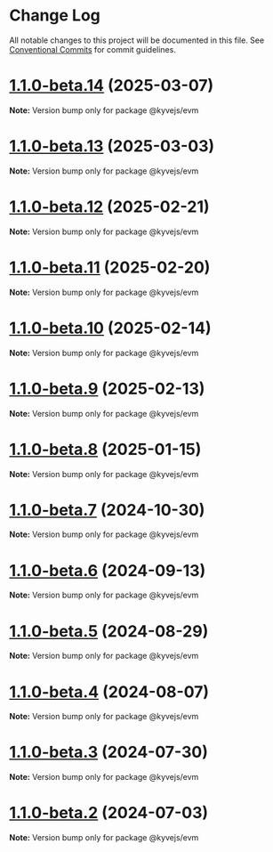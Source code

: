 # Change Log

All notable changes to this project will be documented in this file.
See [Conventional Commits](https://conventionalcommits.org) for commit guidelines.

# [1.1.0-beta.14](https://github.com/KYVENetwork/kyvejs/compare/@kyvejs/evm@1.1.0-beta.13...@kyvejs/evm@1.1.0-beta.14) (2025-03-07)

**Note:** Version bump only for package @kyvejs/evm

# [1.1.0-beta.13](https://github.com/KYVENetwork/kyvejs/compare/@kyvejs/evm@1.1.0-beta.12...@kyvejs/evm@1.1.0-beta.13) (2025-03-03)

**Note:** Version bump only for package @kyvejs/evm

# [1.1.0-beta.12](https://github.com/KYVENetwork/kyvejs/compare/@kyvejs/evm@1.1.0-beta.11...@kyvejs/evm@1.1.0-beta.12) (2025-02-21)

**Note:** Version bump only for package @kyvejs/evm

# [1.1.0-beta.11](https://github.com/KYVENetwork/kyvejs/compare/@kyvejs/evm@1.1.0-beta.10...@kyvejs/evm@1.1.0-beta.11) (2025-02-20)

**Note:** Version bump only for package @kyvejs/evm

# [1.1.0-beta.10](https://github.com/KYVENetwork/kyvejs/compare/@kyvejs/evm@1.1.0-beta.9...@kyvejs/evm@1.1.0-beta.10) (2025-02-14)

**Note:** Version bump only for package @kyvejs/evm

# [1.1.0-beta.9](https://github.com/KYVENetwork/kyvejs/compare/@kyvejs/evm@1.1.0-beta.8...@kyvejs/evm@1.1.0-beta.9) (2025-02-13)

**Note:** Version bump only for package @kyvejs/evm

# [1.1.0-beta.8](https://github.com/KYVENetwork/kyvejs/compare/@kyvejs/evm@1.1.0-beta.7...@kyvejs/evm@1.1.0-beta.8) (2025-01-15)

**Note:** Version bump only for package @kyvejs/evm

# [1.1.0-beta.7](https://github.com/KYVENetwork/kyvejs/compare/@kyvejs/evm@1.1.0-beta.6...@kyvejs/evm@1.1.0-beta.7) (2024-10-30)

**Note:** Version bump only for package @kyvejs/evm

# [1.1.0-beta.6](https://github.com/KYVENetwork/kyvejs/compare/@kyvejs/evm@1.1.0-beta.5...@kyvejs/evm@1.1.0-beta.6) (2024-09-13)

**Note:** Version bump only for package @kyvejs/evm

# [1.1.0-beta.5](https://github.com/KYVENetwork/kyvejs/compare/@kyvejs/evm@1.1.0-beta.4...@kyvejs/evm@1.1.0-beta.5) (2024-08-29)

**Note:** Version bump only for package @kyvejs/evm

# [1.1.0-beta.4](https://github.com/KYVENetwork/kyvejs/compare/@kyvejs/evm@1.1.0-beta.3...@kyvejs/evm@1.1.0-beta.4) (2024-08-07)

**Note:** Version bump only for package @kyvejs/evm

# [1.1.0-beta.3](https://github.com/KYVENetwork/kyvejs/compare/@kyvejs/evm@1.1.0-beta.2...@kyvejs/evm@1.1.0-beta.3) (2024-07-30)

**Note:** Version bump only for package @kyvejs/evm

# [1.1.0-beta.2](https://github.com/KYVENetwork/kyvejs/compare/@kyvejs/evm@1.0.0-beta.27...@kyvejs/evm@1.1.0-beta.2) (2024-07-03)

**Note:** Version bump only for package @kyvejs/evm
